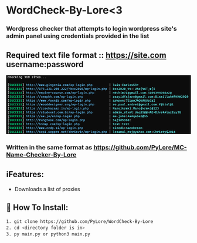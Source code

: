 # WordCheck-By-Lore<3

### Wordpress checker that attempts to login wordpress site's admin panel using credentials provided in the list

## Required text file format ::  https://site.com username:password


![Screenshot](screenshot.png)

### Written in the same format as https://github.com/PyLore/MC-Name-Checker-By-Lore

## ℹ️Features:
* Downloads a list of proxies

## 🔌 How To Install:
```bash
1. git clone https://github.com/PyLore/WordCheck-By-Lore
2. cd <directory folder is in>
3. py main.py or python3 main.py
```
